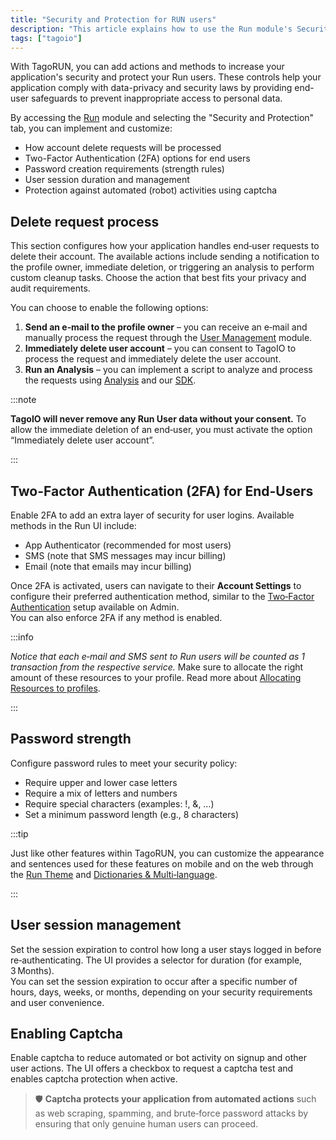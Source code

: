 ```yaml
---
title: "Security and Protection for RUN users"
description: "This article explains how to use the Run module's Security and Protection settings in TagoRUN to handle account delete requests, enable two-factor authentication, set password rules, manage user sessions, and protect against bots (captcha)."
tags: ["tagoio"]
---
```

With TagoRUN, you can add actions and methods to increase your application's security and protect your Run users. These controls help your application comply with data-privacy and security laws by providing end-user safeguards to prevent inappropriate access to personal data.

By accessing the [Run](https://admin.tago.io/run) module and selecting the "Security and Protection" tab, you can implement and customize:
- How account delete requests will be processed
- Two-Factor Authentication (2FA) options for end users
- Password creation requirements (strength rules)
- User session duration and management
- Protection against automated (robot) activities using captcha


## Delete request process

This section configures how your application handles end‑user requests to delete their account. The available actions include sending a notification to the profile owner, immediate deletion, or triggering an analysis to perform custom cleanup tasks. Choose the action that best fits your privacy and audit requirements.

You can choose to enable the following options:

1. **Send an e‑mail to the profile owner** – you can receive an e‑mail and manually process the request through the [User Management](/docs/tagoio/tagorun/getting-started/user-management) module.
2. **Immediately delete user account** – you can consent to TagoIO to process the request and immediately delete the user account.
3. **Run an Analysis** – you can implement a script to analyze and process the requests using [Analysis](/docs/tagoio/analysis/) and our [SDK](/docs/tagoio/sdk/).

:::note

**TagoIO will never remove any Run User data without your consent.** To allow the immediate deletion of an end‑user, you must activate the option “Immediately delete user account”.

:::

## Two-Factor Authentication (2FA) for End-Users

Enable 2FA to add an extra layer of security for user logins. Available methods in the Run UI include:
- App Authenticator (recommended for most users)
- SMS (note that SMS messages may incur billing)
- Email (note that emails may incur billing)

Once 2FA is activated, users can navigate to their **Account Settings** to configure their preferred authentication method, similar to the [Two‑Factor Authentication](/docs/tagoio/my-account/two-factor-authentication-2fa) setup available on Admin.  
You can also enforce 2FA if any method is enabled.

:::info

*Notice that each e‑mail and SMS sent to Run users will be counted as 1 transaction from the respective service.* Make sure to allocate the right amount of these resources to your profile. Read more about [Allocating Resources to profiles](/docs/tagoio/services/allocating-services-to-profiles).

:::

## Password strength

Configure password rules to meet your security policy:
- Require upper and lower case letters
- Require a mix of letters and numbers
- Require special characters (examples: !, &, …)
- Set a minimum password length (e.g., 8 characters)

:::tip

Just like other features within TagoRUN, you can customize the appearance and sentences used for these features on mobile and on the web through the [Run Theme](/docs/tagoio/tagorun/getting-started/run-theme) and [Dictionaries & Multi‑language](/docs/tagoio/tagorun/dictionaries/using-dictionaries-multi-language).

:::

## User session management

Set the session expiration to control how long a user stays logged in before re‑authenticating. The UI provides a selector for duration (for example, 3 Months).  
You can set the session expiration to occur after a specific number of hours, days, weeks, or months, depending on your security requirements and user convenience.

## Enabling Captcha

Enable captcha to reduce automated or bot activity on signup and other user actions. The UI offers a checkbox to request a captcha test and enables captcha protection when active.

> 🛡️ **Captcha protects your application from automated actions** such as web scraping, spamming, and brute‑force password attacks by ensuring that only genuine human users can proceed.